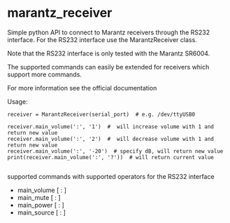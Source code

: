 # marantz_receiver
Simple python API to connect to Marantz receivers through the RS232 interface. For the RS232 interface use the MarantzReceiver class.

Note that the RS232 interface is only tested with the Marantz SR6004.

The supported commands can easily be extended for receivers which support more commands.

For more information see the official documentation

Usage:
```
receiver = MarantzReceiver(serial_port)  # e.g. /dev/ttyUSB0

receiver.main_volume(':', '1')  #  will increase volume with 1 and return new value
receiver.main_volume(':', '2')  #  will decrease volume with 1 and return new value
receiver.main_volume(':', '-20')  # specify dB, will return new value
print(receiver.main_volume(':', '?'))  # will return current value


```

supported commands with supported operators for the RS232 interface

* main_volume [ : ]
* main_mute [ : ]
* main_power [ : ]
* main_source [ : ]
